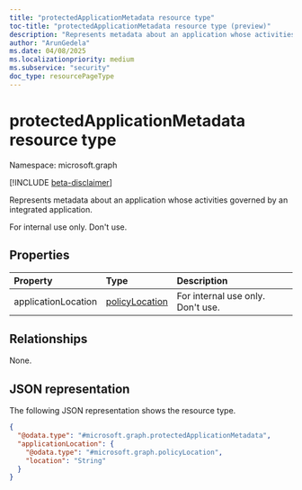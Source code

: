 ```yaml
---
title: "protectedApplicationMetadata resource type"
toc-title: "protectedApplicationMetadata resource type (preview)"
description: "Represents metadata about an application whose activities are being governed by an integrated application."
author: "ArunGedela"
ms.date: 04/08/2025
ms.localizationpriority: medium
ms.subservice: "security"
doc_type: resourcePageType
---
```


# protectedApplicationMetadata resource type

Namespace: microsoft.graph

[!INCLUDE [beta-disclaimer](../../includes/beta-disclaimer.md)]

Represents metadata about an application whose activities governed by an integrated application.

For internal use only. Don't use.

## Properties

| Property      | Type   | Description                                                      |
| :------------ | :----- | :--------------------------------------------------------------- |
| applicationLocation | [policyLocation](../resources/policylocation.md) | For internal use only. Don't use. |

## Relationships

None.

## JSON representation

The following JSON representation shows the resource type.
<!-- {
  "blockType": "resource",
  "@odata.type": "microsoft.graph.protectedApplicationMetadata",
  "openType": false
}-->
``` json
{
  "@odata.type": "#microsoft.graph.protectedApplicationMetadata",
  "applicationLocation": {
    "@odata.type": "#microsoft.graph.policyLocation",
    "location": "String"
  }
}
```

